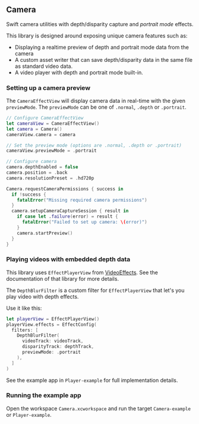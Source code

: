 ## Camera

Swift camera utilities with depth/disparity capture and _portrait mode_ effects.

This library is designed around exposing unique camera features such as:

- Displaying a realtime preview of depth and portrait mode data from the camera
- A custom asset writer that can save depth/disparity data in the same file as standard video data.
- A video player with depth and portrait mode built-in.

### Setting up a camera preview

The `CameraEffectView` will display camera data in real-time with the given `previewMode`. The `previewMode` can be one of `.normal`, `.depth` or `.portrait`.

```swift
// Configure CameraEffectView
let cameraView = CameraEffectView()
let camera = Camera()
cameraView.camera = camera

// Set the preview mode (options are .normal, .depth or .portrait)
cameraView.previewMode = .portrait

// Configure camera
camera.depthEnabled = false
camera.position = .back
camera.resolutionPreset = .hd720p

Camera.requestCameraPermissions { success in
  if !success {
    fatalError("Missing required camera permissions")
  }
  camera.setupCameraCaptureSession { result in
    if case let .failure(error) = result {
      fatalError("Failed to set up camera: \(error)")
    }
    camera.startPreview()
  }
}
```

### Playing videos with embedded depth data

This library uses `EffectPlayerView` from [VideoEffects](https://github.com/jonbrennecke/VideoEffects). See the documentation of that library for more details.

The `DepthBlurFilter` is a custom filter for `EffectPlayerView` that let's you play video with depth effects.

Use it like this:

```swift
let playerView = EffectPlayerView()
playerView.effects = EffectConfig(
  filters: [
    DepthBlurFilter(
      videoTrack: videoTrack,
      disparityTrack: depthTrack,
      previewMode: .portrait
    ),
  ]
)
```

See the example app in `Player-example` for full implementation details.

### Running the example app

Open the workspace `Camera.xcworkspace` and run the target `Camera-example` or `Player-example`.
